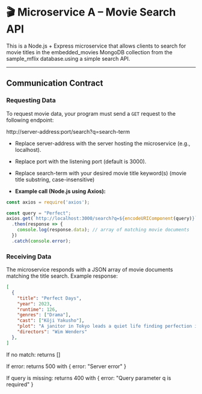 # 🎬 Microservice A – Movie Search API

This is a Node.js + Express microservice that allows clients to search for movie titles in the embedded_movies MongoDB collection from the sample_mflix database.using a simple search API.

---

## Communication Contract

### Requesting Data

To request movie data, your program must send a `GET` request to the following endpoint:

http://server-address:port/search?q=search-term

* Replace server-address with the server hosting the microservice (e.g., localhost).

* Replace port with the listening port (default is 3000).

* Replace search-term with your desired movie title keyword(s) (movie title substring, case-insensitive)
  
- **Example call (Node.js using Axios):**

```js
const axios = require('axios');

const query = "Perfect";
axios.get(`http://localhost:3000/search?q=${encodeURIComponent(query)}`)
  .then(response => {
    console.log(response.data); // array of matching movie documents
  })
  .catch(console.error);

```


### Receiving Data
The microservice responds with a JSON array of movie documents matching the title search. Example response:

```json
[
  {
    "title": "Perfect Days",
    "year": 2023,
    "runtime": 126,
    "genres": ["Drama"],
    "cast": ["Kōji Yakusho"],
    "plot": "A janitor in Tokyo leads a quiet life finding perfection in small daily routines.",
    "directors": "Wim Wenders"
  },
]
```

If no match: returns []

If error: returns 500 with { error: "Server error" }

If query is missing: returns 400 with { error: "Query parameter q is required" }



